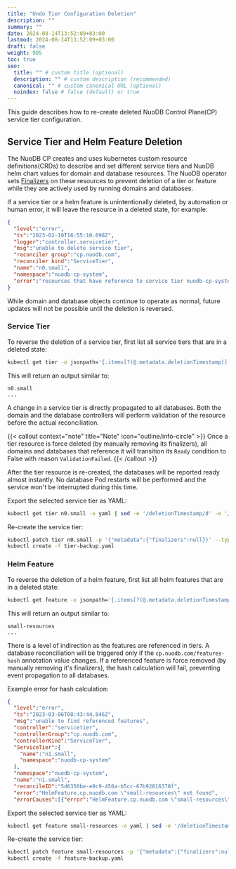 ```yaml
---
title: "Undo Tier Configuration Deletion"
description: ""
summary: ""
date: 2024-08-14T13:52:09+03:00
lastmod: 2024-08-14T13:52:09+03:00
draft: false
weight: 905
toc: true
seo:
  title: "" # custom title (optional)
  description: "" # custom description (recommended)
  canonical: "" # custom canonical URL (optional)
  noindex: false # false (default) or true
---
```


This guide describes how to re-create deleted NuoDB Control Plane(CP) service tier configuration.

## Service Tier and Helm Feature Deletion

The NuoDB CP creates and uses kubernetes custom resource definitions(CRDs) to describe and set different service tiers and NuoDB helm chart values for domain and database resources. The NuoDB operator sets [Finalizers](https://kubernetes.io/docs/concepts/overview/working-with-objects/finalizers/) on these resources to prevent deletion of a tier or feature while they are actively used by running domains and databases.

If a service tier or a helm feature is unintentionally deleted, by automation or human error, it will leave the resource in a deleted state, for example:

```json
{
  "level":"error",
  "ts":"2023-02-10T16:55:10.098Z",
  "logger":"controller.servicetier",
  "msg":"unable to delete service tier",
  "reconciler group":"cp.nuodb.com",
  "reconciler kind":"ServiceTier",
  "name":"n0.small",
  "namespace":"nuodb-cp-system",
  "error":"resources that have reference to service tier nuodb-cp-system/n0.small: [domain/nuodb-cp-system/acme-messaging database/nuodb-cp-system/acme-messaging-demo]"
}
```

While domain and database objects continue to operate as normal, future updates will not be possible until the deletion is reversed.

### Service Tier

To reverse the deletion of a service tier, first list all service tiers that are in a deleted state:

```sh
kubectl get tier -o jsonpath='{.items[?(@.metadata.deletionTimestamp)].metadata.name}'
```

This will return an output similar to:

```text
n0.small
...
```

A change in a service tier is directly propagated to all databases.
Both the domain and the database controllers will perform validation of the resource before the actual reconciliation.

{{< callout context="note" title="Note" icon="outline/info-circle" >}}
Once a tier resource is force deleted (by manually removing its finalizers), all domains and databases that reference it will transition its `Ready` condition to False with reason `ValidationFailed`.
{{< /callout >}}

After the tier resource is re-created, the databases will be reported ready almost instantly.
No database Pod restarts will be performed and the service won't be interrupted during this time.

Export the selected service tier as YAML:

```sh
kubectl get tier n0.small -o yaml | sed -e '/deletionTimestamp/d' -e '/deletionGracePeriodSeconds/d'  > tier-backup.yaml
```

Re-create the service tier:

```sh
kubectl patch tier n0.small -p '{"metadata":{"finalizers":null}}' --type=merge
kubectl create -f tier-backup.yaml
```

### Helm Feature

To reverse the deletion of a helm feature, first list all helm features that are in a deleted state:

```sh
kubectl get feature -o jsonpath='{.items[?(@.metadata.deletionTimestamp)].metadata.name}'
```

This will return an output similar to:

```text
small-resources
...

```

There is a level of indirection as the features are referenced in tiers.
A database reconciliation will be triggered only if the `cp.nuodb.com/features-hash` annotation value changes.
If a referenced feature is force removed (by manually removing it's finalizers), the hash calculation will fail, preventing event propagation to all databases.

Example error for hash calculation:

```json
{
  "level":"error",
  "ts":"2023-03-06T08:43:44.846Z",
  "msg":"unable to find referenced features",
  "controller":"servicetier",
  "controllerGroup":"cp.nuodb.com",
  "controllerKind":"ServiceTier",
  "ServiceTier":{
    "name":"n1.small",
    "namespace":"nuodb-cp-system"
  },
  "namespace":"nuodb-cp-system",
  "name":"n1.small",
  "reconcileID":"5d6350be-e9c9-450a-b5cc-67b92816378f",
  "error":"HelmFeature.cp.nuodb.com \"small-resources\" not found",
  "errorCauses":[{"error":"HelmFeature.cp.nuodb.com \"small-resources\" not found"}]}
```

Export the selected service tier as YAML:

```sh
kubectl get feature small-resources -o yaml | sed -e '/deletionTimestamp/d' -e '/deletionGracePeriodSeconds/d'  > feature-backup.yaml
```

Re-create the service tier:

```sh
kubectl patch feature small-resources -p '{"metadata":{"finalizers":null}}' --type=merge
kubectl create -f feature-backup.yaml
```
